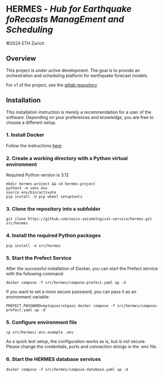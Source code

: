 # HERMES - *Hub for Earthquake foRecasts ManagEment and Scheduling*
©2024 ETH Zurich

## Overview
This project is under active development. The goal is to provide an orchestration and scheduling platform for earthquake forecast models. 

For v1 of the project, see the [gitlab repository](https://gitlab.seismo.ethz.ch/indu/rt-ramsis)

## Installation
This installation instruction is merely a recommendation for a user of the software. Depending on your preferences and knowledge, you are free to choose a different setup.


### 1. Install Docker
Follow the instructions [here](https://docs.docker.com/get-docker/)

### 2. Create a working directory with a Python virtual environment
Required Python version is 3.12
```
mkdir hermes-project && cd hermes-project
python3 -m venv env
source env/bin/activate
pip install -U pip wheel setuptools
```

### 3. Clone the repository into a subfolder
```
git clone https://github.com/swiss-seismological-service/hermes.git src/hermes
```

### 4. Install the required Python packages
```
pip install -e src/hermes
```

### 5. Start the Prefect Service
After the successful installation of Docker, you can start the Prefect service with the following command:
```
docker compose -f src/hermes/compose-prefect.yaml up -d
```
If you want to set a more secure password, you can pass it as an environment variable:
```
PREFECT_PASSWORD=mytopsecretpass docker compose -f src/hermes/compose-prefect.yaml up -d
```

### 5. Configure environment file
```
cp src/hermes/.env.example .env
```
As a quick test setup, the configuration works as is, but is not secure. Please change the credentials, ports and connection strings in the .env file.

### 6. Start the HERMES database services
```
docker compose -f src/hermes/compose-database.yaml up -d
```


